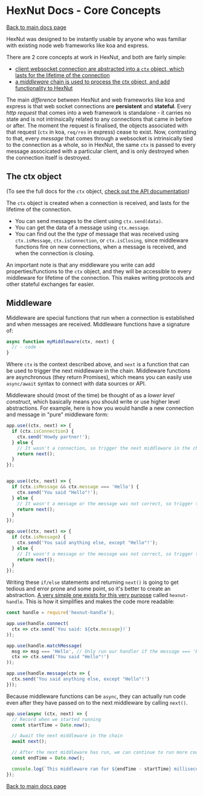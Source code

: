 # HexNut Docs - Core Concepts

<a href="index.md">Back to main docs page</a>

HexNut was designed to be instantly usable by anyone who was familiar with existing node web frameworks like koa and express.

There are 2 core concepts at work in HexNut, and both are fairly simple:

- <a href="#the-ctx-object">client websocket connection are abstracted into a `ctx` object, which lasts for the lifetime of the connection</a>
- <a href="#middleware">a _middleware_ chain is used to process the ctx object, and add functionality to HexNut</a>

The main _difference_ between HexNut and web frameworks like koa and express is that web socket connections are **persistent** and **stateful**. Every _http request_ that comes into a web framework is standalone - it carries no state and is not intrinsically related to any connections that came in before or after. The moment the request is finalised, the objects associated with that request (`ctx` in koa, `req/res` in express) cease to exist. Now, contrasting to that, every _message_ that comes through a websocket is intrinsically tied to the connection as a whole, so in HexNut, the same `ctx` is passed to every message associcated with a particular client, and is only destroyed when the connection itself is destroyed.

## The ctx object

(To see the full docs for the `ctx` object, <a href="api.md">check out the API documentation</a>)

The `ctx` object is created when a connection is received, and lasts for the lifetime of the connection.

- You can send messages to the client using `ctx.send(data)`.
- You can get the data of a message using `ctx.message`.
- You can find out the the _type_ of message that was received using `ctx.isMessage`, `ctx.isConnection`, or `ctx.isClosing`, since middleware functions fire on new connections, when a message is received, and when the connection is closing.

An important note is that any middleware you write can add properties/functions to the `ctx` object, and they will be accessible to every middleware for lifetime of the connection. This makes writing protocols and other stateful exchanges far easier.

## Middleware

Middleware are special functions that run when a connection is established and when messages are received. Middleware functions have a signature of:

```javascript
async function myMiddleware(ctx, next) {
  // - code -
}
```

Where `ctx` is the context described above, and `next` is a function that can be used to trigger the next middleware in the chain. Middleware functions are asynchronous (they return Promises), which means you can easily use `async/await` syntax to connect with data sources or API.

Middleware should (most of the time) be thought of as a _lower level construct_, which basically means you should write or use higher level abstractions. For example, here is how you would handle a new connection and message in "pure" middleware form:

```javascript
app.use((ctx, next) => {
  if (ctx.isConnection) {
    ctx.send('Howdy partner!');
  } else {
    // It wasn't a connection, so trigger the next middleware in the chain
    return next();
  }
});


app.use((ctx, next) => {
  if (ctx.isMessage && ctx.message === 'Hello') {
    ctx.send('You said "Hello"!');
  } else {
    // It wasn't a message or the message was not correct, so trigger the next middleware in the chain
    return next();
  }
});

app.use((ctx, next) => {
  if (ctx.isMessage) {
    ctx.send('You said anything else, except "Hello"!');
  } else {
    // It wasn't a message or the message was not correct, so trigger the next middleware in the chain
    return next();
  }
});
```

Writing these `if/else` statements and returning `next()` is going to get tedious and error prone and some point, so it's better to create an abstraction. <a href="https://github.com/francisrstokes/hexnut-handle/blob/master/index.js">A very simple one exists for this very purpose</a> called `hexnut-handle`. This is how it simplifies and makes the code more readable:

```javascript
const handle = require('hexnut-handle');

app.use(handle.connect(
  ctx => ctx.send(`You said: ${ctx.message}!`)
));

app.use(handle.matchMessage(
  msg => msg === 'Hello', // Only run our handler if the message === 'Hello'
  ctx => ctx.send('You said "Hello"!')
));

app.use(handle.message(ctx => {
  ctx.send('You said anything else, except "Hello"!')
}));
```

Because middleware functions can be `async`, they can actually run code even after they have passed on to the next middleware by calling `next()`.

```javascript
app.use(async (ctx, next) => {
  // Record when we started running
  const startTime = Date.now();

  // Await the next middleware in the chain
  await next();

  // After the next middleware has run, we can continue to run more code
  const endTime = Date.now();

  console.log(`This middleware ran for ${endTime - startTime} milliseconds`);
});
```

<a href="index.md">Back to main docs page</a>

